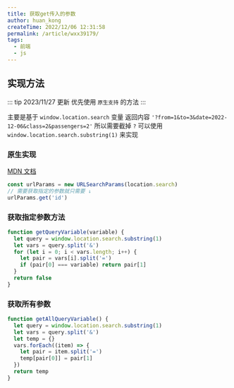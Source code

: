 ```yaml
---
title: 获取get传入的参数
author: huan_kong
createTime: 2022/12/06 12:31:58
permalink: /article/wxx39179/
tags:
  - 前端
  - js
---
```


## 实现方法

::: tip 2023/11/27 更新
优先使用 `原生支持` 的方法
:::

主要是基于 `window.location.search` 变量
返回内容 `'?from=1&to=3&date=2022-12-06&class=2&passengers=2'`
所以需要截掉 `?`
可以使用 `window.location.search.substring(1)` 来实现

### 原生实现

[MDN 文档](https://developer.mozilla.org/zh-CN/docs/Web/API/URLSearchParams)

```js
const urlParams = new URLSearchParams(location.search)
// 需要获取指定的参数就只需要 ↓
urlParams.get('id')
```

### 获取指定参数方法

```js
function getQueryVariable(variable) {
  let query = window.location.search.substring(1)
  let vars = query.split('&')
  for (let i = 0; i < vars.length; i++) {
    let pair = vars[i].split('=')
    if (pair[0] === variable) return pair[1]
  }
  return false
}
```

### 获取所有参数

```js
function getAllQueryVariable() {
  let query = window.location.search.substring(1)
  let vars = query.split('&')
  let temp = {}
  vars.forEach((item) => {
    let pair = item.split('=')
    temp[pair[0]] = pair[1]
  })
  return temp
}
```
